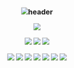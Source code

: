 <h3 align="center">
  
![header](https://depth2022.notion.site/Home-2022-First-Half-1f92b727abf14499b0d6267cb21dffca)
  
  

  
  <a href="https://codinglive.notion.site/CodingLive-738827faeeef4d26b559b86814d675a4"><img src="https://img.shields.io/badge/study Group-black?style=for-the-badge&logo=Notion&logoColor=white"></a>

<img src="https://img.shields.io/badge/Spring-6DB33F?style=for-the-badge&logo=Spring&logoColor=white">     <img src="https://img.shields.io/badge/Django-0f3e2e?style=for-the-badge&logo=Django&logoColor=black">      <img src="https://img.shields.io/badge/Node.js-339933?style=for-the-badge&logo=Node.js&logoColor=black">

<img src="https://img.shields.io/badge/java-eeeeee?style=for-the-badge&logo=java&logoColor=FF0000">
<img src="https://img.shields.io/badge/python-black?style=for-the-badge&logo=python&logoColor=blue">
<img src="https://img.shields.io/badge/javascript-FFCC00?style=for-the-badge&logo=javascript&logoColor=black">
<img src="https://img.shields.io/badge/html-E34F26?style=for-the-badge&logo=html5&logoColor=white"> <img src="https://img.shields.io/badge/css-1572B6?style=for-the-badge&logo=css3&logoColor=white"> <img src="https://img.shields.io/badge/bootstrap-7952B3?style=for-the-badge&logo=bootstrap&logoColor=white"> <img src="https://img.shields.io/badge/github-181717?style=for-the-badge&logo=github&logoColor=white">

